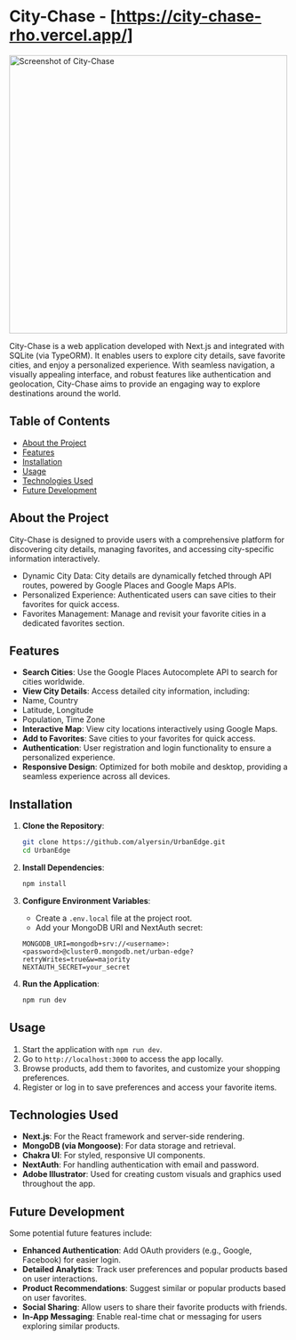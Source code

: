 # City-Chase - [https://city-chase-rho.vercel.app/]

<img src="./xxxxxxx" alt="Screenshot of City-Chase" width="500"/>

City-Chase is a web application developed with Next.js and integrated with SQLite (via TypeORM). It enables users to explore city details, save favorite cities, and enjoy a personalized experience. With seamless navigation, a visually appealing interface, and robust features like authentication and geolocation, City-Chase aims to provide an engaging way to explore destinations around the world.

## Table of Contents

- [About the Project](#about-the-project)
- [Features](#features)
- [Installation](#installation)
- [Usage](#usage)
- [Technologies Used](#technologies-used)
- [Future Development](#future-development)

## About the Project

City-Chase is designed to provide users with a comprehensive platform for discovering city details, managing favorites, and accessing city-specific information interactively.

- Dynamic City Data: City details are dynamically fetched through API routes, powered by Google Places and Google Maps APIs.
- Personalized Experience: Authenticated users can save cities to their favorites for quick access.
- Favorites Management: Manage and revisit your favorite cities in a dedicated favorites section.

## Features

- **Search Cities**: Use the Google Places Autocomplete API to search for cities worldwide.
- **View City Details**: Access detailed city information, including:
- Name, Country
- Latitude, Longitude
- Population, Time Zone
- **Interactive Map**: View city locations interactively using Google Maps.
- **Add to Favorites**: Save cities to your favorites for quick access.
- **Authentication**: User registration and login functionality to ensure a personalized experience.
- **Responsive Design**: Optimized for both mobile and desktop, providing a seamless experience across all devices.

## Installation

1. **Clone the Repository**:
   ```bash
   git clone https://github.com/alyersin/UrbanEdge.git
   cd UrbanEdge
   ```
2. **Install Dependencies**:
   ```bash
   npm install
   ```
3. **Configure Environment Variables**:

   - Create a `.env.local` file at the project root.
   - Add your MongoDB URI and NextAuth secret:

   ```plaintext
   MONGODB_URI=mongodb+srv://<username>:<password>@cluster0.mongodb.net/urban-edge?retryWrites=true&w=majority
   NEXTAUTH_SECRET=your_secret

   ```

4. **Run the Application**:
   ```bash
   npm run dev
   ```

## Usage

1. Start the application with `npm run dev`.
2. Go to `http://localhost:3000` to access the app locally.
3. Browse products, add them to favorites, and customize your shopping preferences.
4. Register or log in to save preferences and access your favorite items.

## Technologies Used

- **Next.js**: For the React framework and server-side rendering.
- **MongoDB (via Mongoose)**: For data storage and retrieval.
- **Chakra UI**: For styled, responsive UI components.
- **NextAuth**: For handling authentication with email and password.
- **Adobe Illustrator**: Used for creating custom visuals and graphics used throughout the app.

## Future Development

Some potential future features include:

- **Enhanced Authentication**: Add OAuth providers (e.g., Google, Facebook) for easier login.
- **Detailed Analytics**: Track user preferences and popular products based on user interactions.
- **Product Recommendations**: Suggest similar or popular products based on user favorites.
- **Social Sharing**: Allow users to share their favorite products with friends.
- **In-App Messaging**: Enable real-time chat or messaging for users exploring similar products.
